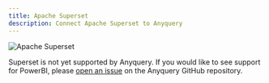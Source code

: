 ```yaml
---
title: Apache Superset
description: Connect Apache Superset to Anyquery
---
```


![Apache Superset](/images/docs/superset.svg)

Superset is not yet supported by Anyquery. If you would like to see support for PowerBI, please [open an issue](https://github/com/julien040/anyquery/issues/new) on the Anyquery GitHub repository.
